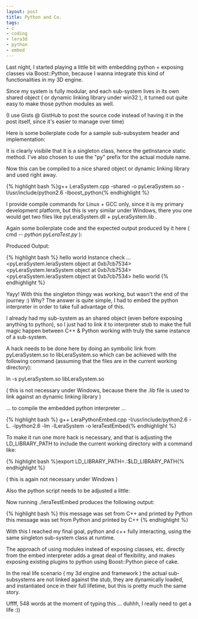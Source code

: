 ```yaml
--- 
layout: post
title: Python and Co.
tags: 
- c
- coding
- lera3d
- python
- embed
---
```

<p>Last night, I started playing a little bit with embedding python + exposing classes via Boost::Python, because I wanna integrate this kind of functionalities in my 3D engine.</p>
<p>Since my system is fully modular, and each sub-system lives in its own shared object ( or dynamic linking library under win32 ), it turned out quite easy to make those python modules as well.</p>
<p>(I use Gists @ GistHub to post the source code instead of having it in the post itself, since it's easier to manage over time)</p>
<p>Here is some boilerplate code for a sample sub-subsystem header and implementation:</p>
<p><script src="http://gist.github.com/79333.js"></script> <script src="http://gist.github.com/79334.js"></script></p>
<p>It is clearly visibile that it is a singleton class, hence the getInstance static method. I've also chosen to use the "py" prefix for the actual module name.</p>
<p>Now this can be compiled to a nice shared object or dynamic linking library and used right away.</p>

{% highlight bash %}g++ LeraSystem.cpp -shared -o pyLeraSystem.so -I/usr/include/python2.6 -lboost_python{% endhighlight %}

<p>I provide compile commands for Linux + GCC only, since it is my primary development platform, but this is very similar under Windows, there you one would get two files like pyLeraSystem.dll + pyLeraSystem.lib .</p>
<p>Again some boilerplate code and the expected output produced by it here ( cmd -- <em>python pyLeraTest.py</em> ):</p>
<p><script src="http://gist.github.com/79339.js"></script> Produced Output:</p>

{% highlight bash %}
hello world
Instance check ...
<pyLeraSystem.leraSystem object at 0xb7cb7534>
<pyLeraSystem.leraSystem object at 0xb7cb7534>
<pyLeraSystem.leraSystem object at 0xb7cb7534>
hello world
{% endhighlight %}

<p>Yayy! With this the singleton thingy was working, but wasn't the end of the journey :) Why? The answer is quite simple, I had to embed the python interpreter in order to take full advantage of this.  <script src="http://gist.github.com/79342.js"></script></p>
<p>I already had my sub-system as an shared object (even before exposing anything to python), so I just had to link it to interpreter stub to make the full magic happen between C++ &amp; Python working with truly the same instance of a sub-system.</p>
<p>A hack needs to be done here by doing an symbolic link from pyLeraSystem.so to libLeraSystem.so which can be achieved with the following command (assuming that the files are in the current working directory):</p>
<p>ln -s pyLeraSystem.so libLeraSystem.so</p>
<p>( this is not necessary under Windows, because there the .lib file is used to link against an dynamic linking library )</p>
<p>... to compile the embedded python interpreter ...</p>

{% highlight bash %} g++ LeraPythonEmbed.cpp -I/usr/include/python2.6 -L. -lpython2.6 -lm -lLeraSystem -o leraTestEmbed{% endhighlight %}

<p>To make it run one more hack is necessary, and that is adjusting the LD_LIBRARY_PATH to include the current working directory with a command like:</p>

{% highlight bash %}export LD_LIBRARY_PATH=.:$LD_LIBRARY_PATH{% endhighlight %}

<p>( this is again not necessary under Windows )</p>
<p>Also the python script needs to be adjusted a little:</p>
<p><script src="http://gist.github.com/79347.js"></script></p>
<p>Now running ./leraTestEmbed produces the following output:</p>

{% highlight bash %}
this message was set from C++ and printed by Python
this message was set from Python and printed by C++
{% endhighlight %}

<p>With this I reached my final goal, python and c++ fully interacting, using the same singleton sub-system class at runtime.</p>
<p>The approach of using modules instead of exposing classes, etc. directly from the embed interpreter adds a great deal of flexibility, and makes exposing existing plugins to python using Boost::Python piece of cake.</p>
<p>In the real life scenario ( my 3d engine and framework ) the actual sub-subsystems are not linked against the stub, they are dynamically loaded, and instantiated once in their full lifetime, but this is pretty much the same story.</p>
<p>Uffff, 548 words at the moment of typing this ... duhhh, I really need to get a life :))</p>
